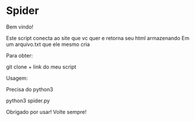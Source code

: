
# Spider
Bem vindo!

Este script conecta ao site que vc quer
e retorna seu html armazenando
Em um arquivo.txt que ele mesmo cria

Para obter:

git clone + link do meu script

Usagem:

Precisa do python3

python3 spider.py

Obrigado por usar!
Volte sempre!
